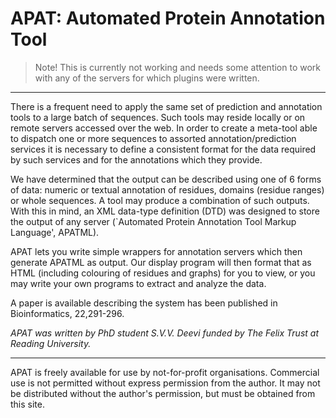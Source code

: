 APAT: Automated Protein Annotation Tool
=======================================

> Note! This is currently not working and needs some attention to
> work with any of the servers for which plugins were written.

---------------------------------------------------------------

There is a frequent need to apply the same set of prediction and
annotation tools to a large batch of sequences. Such tools may reside
locally or on remote servers accessed over the web. In order to create
a meta-tool able to dispatch one or more sequences to assorted
annotation/prediction services it is necessary to define a consistent
format for the data required by such services and for the annotations
which they provide.

We have determined that the output can be described using one of 6
forms of data: numeric or textual annotation of residues, domains
(residue ranges) or whole sequences. A tool may produce a combination
of such outputs. With this in mind, an XML data-type definition (DTD)
was designed to store the output of any server (`Automated Protein
Annotation Tool Markup Language', APATML).

APAT lets you write simple wrappers for annotation servers which then
generate APATML as output. Our display program will then format that
as HTML (including colouring of residues and graphs) for you to view,
or you may write your own programs to extract and analyze the data.

A paper is available describing the system has been published in
Bioinformatics, 22,291-296.

*APAT was written by PhD student S.V.V. Deevi funded by The Felix Trust
at Reading University.*

---------------------------------------------------------------

APAT is freely available for use by not-for-profit
organisations. Commercial use is not permitted without express
permission from the author. It may not be distributed without the
author's permission, but must be obtained from this site.